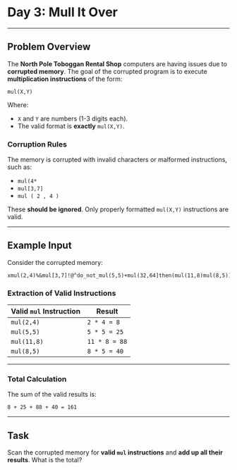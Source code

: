 # Day 3: Mull It Over  

---

## Problem Overview  

The **North Pole Toboggan Rental Shop** computers are having issues due to **corrupted memory**. The goal of the corrupted program is to execute **multiplication instructions** of the form:  

```
mul(X,Y)
```  

Where:  
- `X` and `Y` are numbers (1-3 digits each).  
- The valid format is **exactly** `mul(X,Y)`.  

### Corruption Rules  

The memory is corrupted with invalid characters or malformed instructions, such as:  
- `mul(4*`  
- `mul[3,7]`  
- `mul ( 2 , 4 )`  

These **should be ignored**. Only properly formatted `mul(X,Y)` instructions are valid.  

---

## Example Input  

Consider the corrupted memory:  

```
xmul(2,4)%&mul[3,7]!@^do_not_mul(5,5)+mul(32,64]then(mul(11,8)mul(8,5))
```  

### Extraction of Valid Instructions  

| **Valid `mul` Instruction** | **Result** |  
|-----------------------------|------------|  
| `mul(2,4)`                  | `2 * 4 = 8` |  
| `mul(5,5)`                  | `5 * 5 = 25` |  
| `mul(11,8)`                 | `11 * 8 = 88` |  
| `mul(8,5)`                  | `8 * 5 = 40` |  

---

### Total Calculation  

The sum of the valid results is:  

```
8 + 25 + 88 + 40 = 161
```

---

## Task  

Scan the corrupted memory for **valid `mul` instructions** and **add up all their results**. What is the total?  